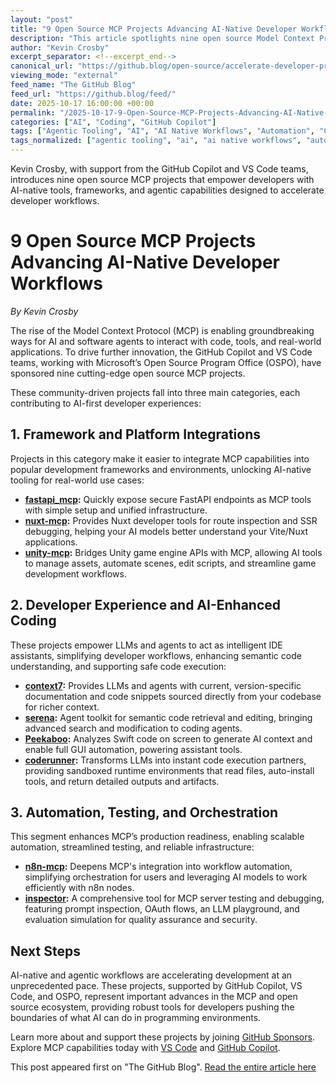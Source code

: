 ```yaml
---
layout: "post"
title: "9 Open Source MCP Projects Advancing AI-Native Developer Workflows"
description: "This article spotlights nine open source Model Context Protocol (MCP) projects sponsored by the GitHub Copilot and VS Code teams, in partnership with Microsoft's OSPO. The projects introduce new frameworks, tools, and assistants for AI-first developer productivity, agentic tooling, and seamless MCP integrations. Sections detail platform integrations, AI-enhanced coding experiences, and robust automation/testing tools, with practical project examples and links provided."
author: "Kevin Crosby"
excerpt_separator: <!--excerpt_end-->
canonical_url: "https://github.blog/open-source/accelerate-developer-productivity-with-these-9-open-source-ai-and-mcp-projects/"
viewing_mode: "external"
feed_name: "The GitHub Blog"
feed_url: "https://github.blog/feed/"
date: 2025-10-17 16:00:00 +00:00
permalink: "/2025-10-17-9-Open-Source-MCP-Projects-Advancing-AI-Native-Developer-Workflows.html"
categories: ["AI", "Coding", "GitHub Copilot"]
tags: ["Agentic Tooling", "AI", "AI Native Workflows", "Automation", "Coding", "Context7", "Developer Productivity", "FastAPI", "Generative AI", "GitHub Copilot", "IDE Assistants", "Inspector", "LLM", "Machine Learning", "MCP", "N8n", "News", "Nuxt", "Open Source", "Orchestration", "Sandbox Execution", "Semantic Code Editing", "Testing", "Unity", "VS Code"]
tags_normalized: ["agentic tooling", "ai", "ai native workflows", "automation", "coding", "context7", "developer productivity", "fastapi", "generative ai", "github copilot", "ide assistants", "inspector", "llm", "machine learning", "mcp", "n8n", "news", "nuxt", "open source", "orchestration", "sandbox execution", "semantic code editing", "testing", "unity", "vs code"]
---
```


Kevin Crosby, with support from the GitHub Copilot and VS Code teams, introduces nine open source MCP projects that empower developers with AI-native tools, frameworks, and agentic capabilities designed to accelerate developer workflows.<!--excerpt_end-->

# 9 Open Source MCP Projects Advancing AI-Native Developer Workflows

*By Kevin Crosby*

The rise of the Model Context Protocol (MCP) is enabling groundbreaking ways for AI and software agents to interact with code, tools, and real-world applications. To drive further innovation, the GitHub Copilot and VS Code teams, working with Microsoft’s Open Source Program Office (OSPO), have sponsored nine cutting-edge open source MCP projects.

These community-driven projects fall into three main categories, each contributing to AI-first developer experiences:

## 1. Framework and Platform Integrations

Projects in this category make it easier to integrate MCP capabilities into popular development frameworks and environments, unlocking AI-native tooling for real-world use cases:

- **[fastapi_mcp](https://github.com/tadata-org/fastapi_mcp):** Quickly expose secure FastAPI endpoints as MCP tools with simple setup and unified infrastructure.
- **[nuxt-mcp](https://github.com/antfu/nuxt-mcp):** Provides Nuxt developer tools for route inspection and SSR debugging, helping your AI models better understand your Vite/Nuxt applications.
- **[unity-mcp](https://github.com/CoplayDev/unity-mcp):** Bridges Unity game engine APIs with MCP, allowing AI tools to manage assets, automate scenes, edit scripts, and streamline game development workflows.

## 2. Developer Experience and AI-Enhanced Coding

These projects empower LLMs and agents to act as intelligent IDE assistants, simplifying developer workflows, enhancing semantic code understanding, and supporting safe code execution:

- **[context7](https://github.com/upstash/context7):** Provides LLMs and agents with current, version-specific documentation and code snippets sourced directly from your codebase for richer context.
- **[serena](https://github.com/oraios/serena):** Agent toolkit for semantic code retrieval and editing, bringing advanced search and modification to coding agents.
- **[Peekaboo](https://github.com/steipete/Peekaboo):** Analyzes Swift code on screen to generate AI context and enable full GUI automation, powering assistant tools.
- **[coderunner](https://github.com/instavm/coderunner):** Transforms LLMs into instant code execution partners, providing sandboxed runtime environments that read files, auto-install tools, and return detailed outputs and artifacts.

## 3. Automation, Testing, and Orchestration

This segment enhances MCP’s production readiness, enabling scalable automation, streamlined testing, and reliable infrastructure:

- **[n8n-mcp](https://github.com/czlonkowski/n8n-mcp):** Deepens MCP's integration into workflow automation, simplifying orchestration for users and leveraging AI models to work efficiently with n8n nodes.
- **[inspector](https://github.com/MCPJam/inspector):** A comprehensive tool for MCP server testing and debugging, featuring prompt inspection, OAuth flows, an LLM playground, and evaluation simulation for quality assurance and security.

## Next Steps

AI-native and agentic workflows are accelerating development at an unprecedented pace. These projects, supported by GitHub Copilot, VS Code, and OSPO, represent important advances in the MCP and open source ecosystem, providing robust tools for developers pushing the boundaries of what AI can do in programming environments.

Learn more about and support these projects by joining [GitHub Sponsors](https://github.com/sponsors?utm_source=github&utm_medium=blog&utm_campaign=FY226-Q1-MCP-SPONSORSHIPS). Explore MCP capabilities today with [VS Code](https://code.visualstudio.com/) and [GitHub Copilot](https://github.com/features/copilot?utm_source=github&utm_medium=blog&utm_campaign=FY226-Q1-MCP-SPONSORSHIPS).

This post appeared first on "The GitHub Blog". [Read the entire article here](https://github.blog/open-source/accelerate-developer-productivity-with-these-9-open-source-ai-and-mcp-projects/)
